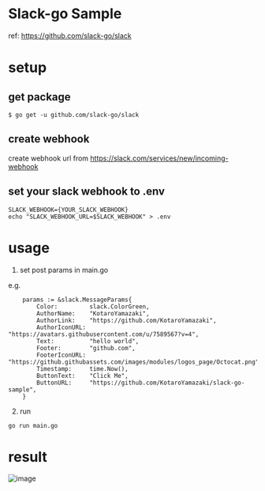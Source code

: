 # Slack-go Sample

ref: https://github.com/slack-go/slack

# setup

## get package

```
$ go get -u github.com/slack-go/slack
```

## create webhook

create webhook url from https://slack.com/services/new/incoming-webhook

## set your slack webhook to .env

```
SLACK_WEBHOOK={YOUR_SLACK_WEBHOOK}
echo "SLACK_WEBHOOK_URL=$SLACK_WEBHOOK" > .env
```

# usage

1. set post params in main.go

e.g.

```
	params := &slack.MessageParams{
		Color:         slack.ColorGreen,
		AuthorName:    "KotaroYamazaki",
		AuthorLink:    "https://github.com/KotaroYamazaki",
		AuthorIconURL: "https://avatars.githubusercontent.com/u/7589567?v=4",
		Text:          "hello world",
		Footer:        "github.com",
		FooterIconURL: "https://github.githubassets.com/images/modules/logos_page/Octocat.png",
		Timestamp:     time.Now(),
		ButtonText:    "Click Me",
		ButtonURL:     "https://github.com/KotaroYamazaki/slack-go-sample",
	}
```

2. run

```
go run main.go
```

# result

![image](https://user-images.githubusercontent.com/7589567/136696917-ad2e1463-1f49-40b5-a8ab-16c63315e547.png)
